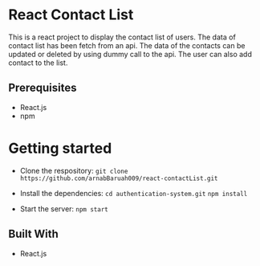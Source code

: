 # React Contact List
This is a react project to display the contact list of users. The data of contact list has been fetch from an api. The data of the contacts can be updated or deleted by using dummy call to the api. The user can also add contact to the list.

## Prerequisites
- React.js
- npm

# Getting started
- Clone the respository:
```git clone https://github.com/arnabBaruah009/react-contactList.git```

- Install the dependencies:
```cd authentication-system.git```
```npm install```

- Start the server:
```npm start```

## Built With
- React.js